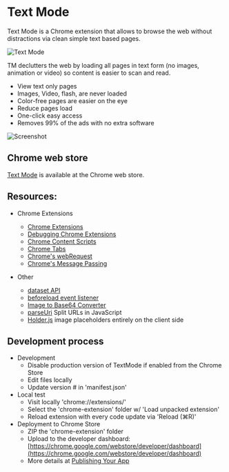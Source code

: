 Text Mode
==========

Text Mode is a Chrome extension that allows to browse the web without distractions via clean simple text based pages.

![Text Mode](https://raw.github.com/omarrr/text-mode/master/assets/icons/icon_128x128.png)

TM declutters the web by loading all pages in text form (no images, animation or video) so content is easier to scan and read. 

* View text only pages
* Images, Video, flash, are never loaded
* Color-free pages are easier on the eye
* Reduce pages load
* One-click easy access
* Removes 99% of the ads with no extra software

![Screenshot](https://raw.github.com/omarrr/text-mode/master/assets/screenshots/screenshot_04.jpg)

## Chrome web store

[Text Mode](https://chrome.google.com/webstore/detail/adelhekhakakocomdfejiipdnaadiiib/) is available at the Chrome web store.

## Resources:

* Chrome Extensions
	* [Chrome Extensions](http://developer.chrome.com/extensions/getstarted.html)
	* [Debugging Chrome Extensions](http://developer.chrome.com/extensions/tut_debugging.html)
	* [Chrome Content Scripts](http://developer.chrome.com/extensions/content_scripts.html)
	* [Chrome Tabs](http://developer.chrome.com/extensions/tabs.html)
	* [Chrome's webRequest](http://developer.chrome.com/extensions/webRequest.html)
	* [Chrome's Message Passing](http://developer.chrome.com/extensions/messaging.html)


* Other
	* [dataset API](http://davidwalsh.name/element-dataset)
	* [beforeload event listener](http://stackoverflow.com/questions/11837944/change-a-img-src-in-chrome-extension-before-the-image-has-loaded)
	* [Image to Base64 Converter](http://webcodertools.com/imagetobase64converter/Create)
	* [parseUri](http://stevenlevithan.com/demo/parseuri/js/) Split URLs in JavaScript
	* [Holder.js](http://imsky.github.io/holder/) image placeholders entirely on the client side

## Development process

* Development
	* Disable production version of TextMode if enabled from the Chrome Store
	* Edit files locally
	* Update version # in 'manifest.json' 
* Local test
	* Visit locally 'chrome://extensions/'
	* Select the 'chrome-extension' folder w/ 'Load unpacked extension'
	* Reload extension with every code update via 'Reload (⌘R)'
* Deployment to Chrome Store
	* ZIP the 'chrome-extension' folder
	* Upload to the developer dashboard: [https://chrome.google.com/webstore/developer/dashboard](https://chrome.google.com/webstore/developer/dashboard)
	* More details at [Publishing Your App](https://developers.google.com/chrome/web-store/docs/publish)
